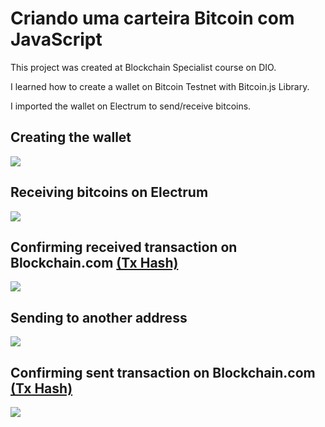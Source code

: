 # Criando uma carteira Bitcoin com JavaScript

This project was created at Blockchain Specialist course on DIO.

I learned how to create a wallet on Bitcoin Testnet with Bitcoin.js Library.

I imported the wallet on Electrum to send/receive bitcoins.

## Creating the wallet
<img src="https://user-images.githubusercontent.com/81250968/228620421-544c2b18-a072-45cb-b733-bbed6e5c3cc2.png"/>

## Receiving bitcoins on Electrum
<img src="https://user-images.githubusercontent.com/81250968/228621082-c56ea37c-ea6e-46ac-b4ea-1cf3ba422b8c.png"/>

## Confirming received transaction on Blockchain.com [(Tx Hash)](https://www.blockchain.com/explorer/transactions/btc-testnet/12a0fd3226f568b7d78bc776f350347f1b702f8fc2fcdeaf907c5c7a3dffe793)
<img src="https://user-images.githubusercontent.com/81250968/228621200-54bbe9fa-9cb0-4a26-8ea2-42c1deaa8ff1.png"/>

## Sending to another address
<img src="https://user-images.githubusercontent.com/81250968/228621585-1fdbb0e4-0919-4760-bfc3-e064558333c9.png"/>

## Confirming sent transaction on Blockchain.com [(Tx Hash)](https://www.blockchain.com/explorer/transactions/btc-testnet/68689539d2d6669602dfdd1f1477e2efc132e22db746c5df86139b87092645b0)
<img src="https://user-images.githubusercontent.com/81250968/228622154-ab1948de-a1df-41ca-b944-3cd120be86ec.png"/>
